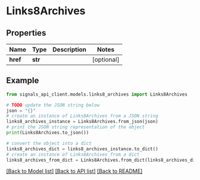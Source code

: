 # Links8Archives


## Properties

Name | Type | Description | Notes
------------ | ------------- | ------------- | -------------
**href** | **str** |  | [optional] 

## Example

```python
from signals_api_client.models.links8_archives import Links8Archives

# TODO update the JSON string below
json = "{}"
# create an instance of Links8Archives from a JSON string
links8_archives_instance = Links8Archives.from_json(json)
# print the JSON string representation of the object
print(Links8Archives.to_json())

# convert the object into a dict
links8_archives_dict = links8_archives_instance.to_dict()
# create an instance of Links8Archives from a dict
links8_archives_from_dict = Links8Archives.from_dict(links8_archives_dict)
```
[[Back to Model list]](../README.md#documentation-for-models) [[Back to API list]](../README.md#documentation-for-api-endpoints) [[Back to README]](../README.md)



